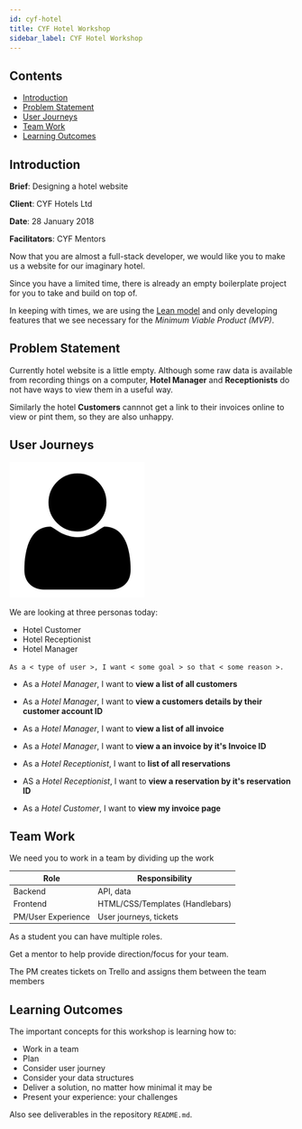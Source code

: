```yaml
---
id: cyf-hotel
title: CYF Hotel Workshop
sidebar_label: CYF Hotel Workshop
---
```


## Contents

* [Introduction](#introduction)
* [Problem Statement](#problem-statement)
* [User Journeys](#user-journeys)
* [Team Work](#team-work)
* [Learning Outcomes](#learning-outcomes)

## Introduction

**Brief**: Designing a hotel website

**Client**: CYF Hotels Ltd

**Date**: 28 January 2018

**Facilitators**: CYF Mentors

Now that you are almost a full-stack developer, we would like you to make us a website for our imaginary hotel.

Since you have a limited time, there is already an empty boilerplate project for you to take and build on top of.

In keeping with times, we are using the [Lean model](https://en.wikipedia.org/wiki/Lean_services) and only developing features that we see necessary for the _Minimum Viable Product (MVP)_.

## Problem Statement

Currently hotel website is a little empty. Although some raw data is available from recording things on a computer, **Hotel Manager** and **Receptionists** do not have ways to view them in a useful way.

Similarly the hotel **Customers** cannnot get a link to their invoices online to view or pint them, so they are also unhappy.

## User Journeys

![Personas](../assets/persona.png)

We are looking at three personas today:

* Hotel Customer
* Hotel Receptionist
* Hotel Manager

`As a < type of user >, I want < some goal > so that < some reason >.`

* As a _Hotel Manager_, I want to **view a list of all customers**
* As a _Hotel Manager_, I want to **view a customers details by their customer account ID**
* As a _Hotel Manager_, I want to **view a list of all invoice**
* As a _Hotel Manager_, I want to **view a an invoice by it's Invoice ID**

* As a _Hotel Receptionist_, I want to **list of all reservations**
* AS a _Hotel Receptionist_, I want to **view a reservation by it's reservation ID**

* As a _Hotel Customer_, I want to **view my invoice page**

## Team Work

We need you to work in a team by dividing up the work

| Role               | Responsibility                  |
| ------------------ | ------------------------------- |
| Backend            | API, data                       |
| Frontend           | HTML/CSS/Templates (Handlebars) |
| PM/User Experience | User journeys, tickets          |

As a student you can have multiple roles.

Get a mentor to help provide direction/focus for your team.

The PM creates tickets on Trello and assigns them between the team members

## Learning Outcomes

The important concepts for this workshop is learning how to:

* Work in a team
* Plan
* Consider user journey
* Consider your data structures
* Deliver a solution, no matter how minimal it may be
* Present your experience: your challenges

Also see deliverables in the repository `README.md`.

